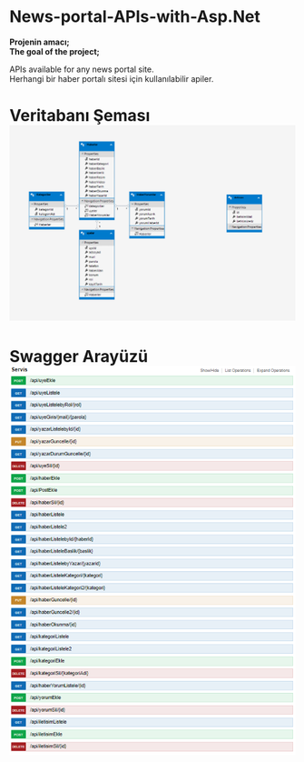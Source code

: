 # News-portal-APIs-with-Asp.Net
**Projenin amacı;** <br>
**The goal of the project;**

APIs available for any news portal site. <br>
Herhangi bir haber portalı sitesi için kullanılabilir apiler.



# Veritabanı Şeması ![News-portal-APIs-with-Asp.Net](https://github.com/jvde05/News-portal-APIs-with-Asp.Net/blob/main/sema.png?raw=true)



# Swagger Arayüzü ![News-portal-APIs-with-Asp.Net](https://github.com/jvde05/News-portal-APIs-with-Asp.Net/blob/main/swagger.png?raw=true)
